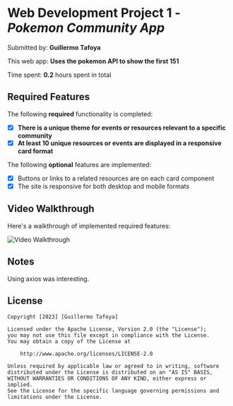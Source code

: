 # Web Development Project 1 - *Pokemon Community App*

Submitted by: **Guillermo Tafoya**

This web app: **Uses the pokemon API to show the first 151**

Time spent: **0.2** hours spent in total

## Required Features

The following **required** functionality is completed:

- [X] **There is a unique theme for events or resources relevant to a specific community**
- [X] **At least 10 unique resources or events are displayed in a responsive card format**

The following **optional** features are implemented:

- [X] Buttons or links to a related resources are on each card component
- [X] The site is responsive for both desktop and mobile formats

## Video Walkthrough

Here's a walkthrough of implemented required features:

<img src='https://github.com/GuillermoTafoya/CodePath-InterWeb/blob/main/Week1/Project1/project1.gif' title='Video Walkthrough' width='' alt='Video Walkthrough' />

## Notes

Using axios was interesting.

## License

    Copyright [2023] [Guillermo Tafoya]

    Licensed under the Apache License, Version 2.0 (the "License");
    you may not use this file except in compliance with the License.
    You may obtain a copy of the License at

        http://www.apache.org/licenses/LICENSE-2.0

    Unless required by applicable law or agreed to in writing, software
    distributed under the License is distributed on an "AS IS" BASIS,
    WITHOUT WARRANTIES OR CONDITIONS OF ANY KIND, either express or implied.
    See the License for the specific language governing permissions and
    limitations under the License.
